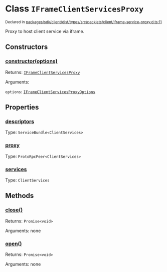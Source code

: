 # Class `IFrameClientServicesProxy`
<sub>Declared in [packages/sdk/client/dist/types/src/packlets/client/iframe-service-proxy.d.ts:11]()</sub>


Proxy to host client service via iframe.

## Constructors
### [constructor(options)]()


Returns: <code>[IFrameClientServicesProxy](/api/@dxos/react-client/classes/IFrameClientServicesProxy)</code>

Arguments: 

`options`: <code>[IFrameClientServicesProxyOptions](/api/@dxos/react-client/types/IFrameClientServicesProxyOptions)</code>

## Properties
### [descriptors]()
Type: <code>ServiceBundle&lt;ClientServices&gt;</code>
### [proxy]()
Type: <code>ProtoRpcPeer&lt;ClientServices&gt;</code>
### [services]()
Type: <code>ClientServices</code>

## Methods
### [close()]()


Returns: <code>Promise&lt;void&gt;</code>

Arguments: none
### [open()]()


Returns: <code>Promise&lt;void&gt;</code>

Arguments: none